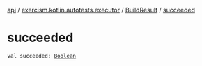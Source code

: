 [api](../../index.md) / [exercism.kotlin.autotests.executor](../index.md) / [BuildResult](index.md) / [succeeded](./succeeded.md)

# succeeded

`val succeeded: `[`Boolean`](https://kotlinlang.org/api/latest/jvm/stdlib/kotlin/-boolean/index.html)